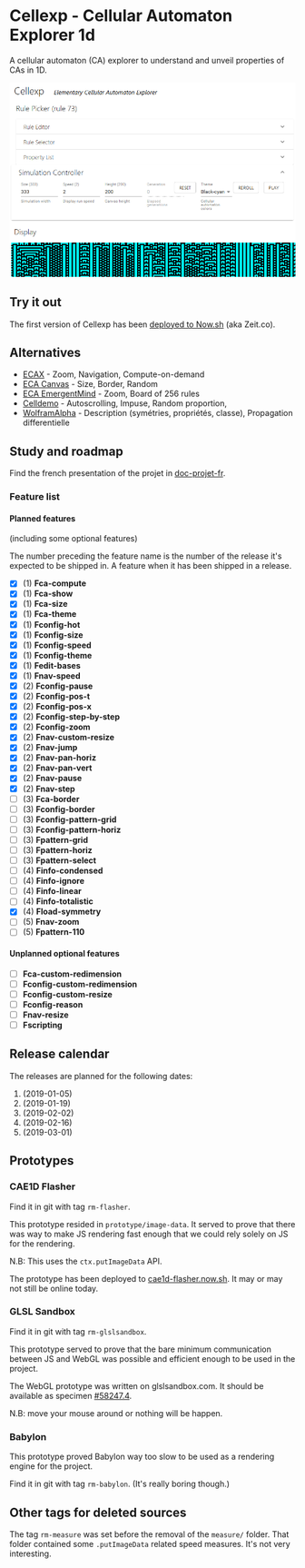 # Cellexp - Cellular Automaton Explorer 1d

A cellular automaton (CA) explorer to understand and unveil properties of CAs in 1D.

[![Cellexp preview](doc/img/cellexp-screencap.png)](https://cellexp.now.sh)

## Try it out

The first version of Cellexp has been [deployed to Now.sh](https://cellexp.now.sh) (aka Zeit.co).

## Alternatives

- [ECAX](https://www.xanxys.net/ecax/) - Zoom, Navigation, Compute-on-demand
- [ECA Canvas](http://www.cs.swan.ac.uk/~csandy/research/play/ca/) - Size, Border, Random
- [ECA EmergentMind](http://www.emergentmind.com/elementary-cellular-automata) - Zoom, Board of 256 rules
- [Celldemo](http://devinacker.github.io/celldemo/) - Autoscrolling, Impuse, Random proportion,
- [WolframAlpha](https://www.wolframalpha.com/input/?i=rule+110) - Description (symétries, propriétés, classe), Propagation differentielle

## Study and roadmap

Find the french presentation of the projet in [doc-projet-fr](./doc-project-fr/).

### Feature list

#### Planned features

(including some optional features)

The number preceding the feature name is the number of the release it's expected
to be shipped in. A feature when it has been shipped in a release.

- [x] (1) **Fca-compute**
- [x] (1) **Fca-show**
- [x] (1) **Fca-size**
- [x] (1) **Fca-theme**
- [x] (1) **Fconfig-hot**
- [x] (1) **Fconfig-size**
- [x] (1) **Fconfig-speed**
- [x] (1) **Fconfig-theme**
- [x] (1) **Fedit-bases**
- [x] (1) **Fnav-speed**
- [x] (2) **Fconfig-pause**
- [x] (2) **Fconfig-pos-t**
- [x] (2) **Fconfig-pos-x**
- [x] (2) **Fconfig-step-by-step**
- [x] (2) **Fconfig-zoom**
- [x] (2) **Fnav-custom-resize**
- [x] (2) **Fnav-jump**
- [x] (2) **Fnav-pan-horiz**
- [x] (2) **Fnav-pan-vert**
- [x] (2) **Fnav-pause**
- [x] (2) **Fnav-step**
- [ ] (3) **Fca-border**
- [ ] (3) **Fconfig-border**
- [ ] (3) **Fconfig-pattern-grid**
- [ ] (3) **Fconfig-pattern-horiz**
- [ ] (3) **Fpattern-grid**
- [ ] (3) **Fpattern-horiz**
- [ ] (3) **Fpattern-select**
- [ ] (4) **Finfo-condensed**
- [ ] (4) **Finfo-ignore**
- [ ] (4) **Finfo-linear**
- [ ] (4) **Finfo-totalistic**
- [x] (4) **Fload-symmetry**
- [ ] (5) **Fnav-zoom**
- [ ] (5) **Fpattern-110**

#### Unplanned optional features

- [ ] **Fca-custom-redimension**
- [ ] **Fconfig-custom-redimension**
- [ ] **Fconfig-custom-resize**
- [ ] **Fconfig-reason**
- [ ] **Fnav-resize**
- [ ] **Fscripting**

## Release calendar

The releases are planned for the following dates:

1. (2019-01-05)
2. (2019-01-19)
3. (2019-02-02)
4. (2019-02-16)
5. (2019-03-01)

## Prototypes

### CAE1D Flasher

Find it in git with tag `rm-flasher`.

This prototype resided in `prototype/image-data`. It served to prove that there
was way to make JS rendering fast enough that we could rely solely on JS for
the rendering.

N.B: This uses the `ctx.putImageData` API.

The prototype has been deployed to [cae1d-flasher.now.sh](cae1d-flasher.now.sh).
It may or may not still be online today.

### GLSL Sandbox

Find it in git with tag `rm-glslsandbox`.

This prototype served to prove that the bare minimum communication between JS
and WebGL was possible and efficient enough to be used in the project.

The WebGL prototype was written on glslsandbox.com. It should be available as
specimen [#58247.4](http://glslsandbox.com/e#58247.4).

N.B: move your mouse around or nothing will be happen.

### Babylon

This prototype proved Babylon way too slow to be used as a rendering engine for
the project.

Find it in git with tag `rm-babylon`. (It's really boring though.)

## Other tags for deleted sources

The tag `rm-measure` was set before the removal of the `measure/` folder.
That folder contained some `.putImageData` related speed measures. It's not very
interesting.
